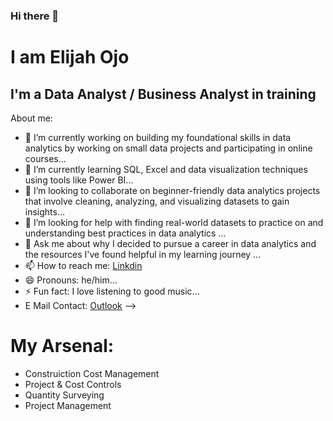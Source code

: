 ### Hi there 👋
# I am Elijah Ojo
## I'm a Data Analyst / Business Analyst in training
About me:

- 🔭 I’m currently working on building my foundational skills in data analytics by working on small data projects and participating in online courses...
- 🌱 I’m currently learning SQL, Excel and data visualization techniques using tools like Power BI...
- 👯 I’m looking to collaborate on beginner-friendly data analytics projects that involve cleaning, analyzing, and visualizing datasets to gain insights...
- 🤔 I’m looking for help with finding real-world datasets to practice on and understanding best practices in data analytics ...
- 💬 Ask me about why I decided to pursue a career in data analytics and the resources I've found helpful in my learning journey ...
- 📫 How to reach me: [Linkdin](https://www.linkedin.com/in/elijah-ojo-8b29351a3)
- 😄 Pronouns: he/him...
- ⚡ Fun fact: I love listening to good music...
- E Mail Contact: [Outlook](elijahojo87@outlook.com) 
-->

# My Arsenal:

- Construiction Cost Management
- Project & Cost Controls
- Quantity Surveying
- Project Management
